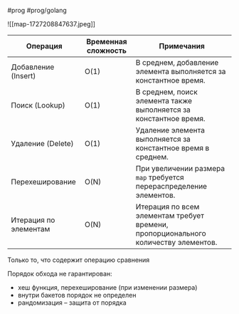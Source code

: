 #prog #prog/golang  



![[map-1727208847637.jpeg]]

| Операция              | Временная сложность | Примечания                                                                          |
| --------------------- | ------------------- | ----------------------------------------------------------------------------------- |
| Добавление (Insert)   | O(1)                | В среднем, добавление элемента выполняется за константное время.                    |
| Поиск (Lookup)        | O(1)                | В среднем, поиск элемента также выполняется за константное время.                   |
| Удаление (Delete)     | O(1)                | Удаление элемента выполняется за константное время в среднем.                       |
| Перехеширование       | O(N)                | При увеличении размера `map` требуется перераспределение элементов.                 |
| Итерация по элементам | O(N)                | Итерация по всем элементам требует времени, пропорционального количеству элементов. |

Только то, что содержит операцию сравнения

Порядок обхода не гарантирован:
- хеш функция, перехеширование (при изменении размера)
- внутри бакетов порядок не определен
- рандомизация – защита от порядка